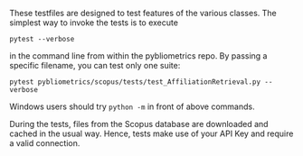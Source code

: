 These testfiles are designed to test features of the various classes. The simplest way to invoke the tests is to execute

    pytest --verbose

in the command line from within the pybliometrics repo.  By passing a specific filename, you can test only one suite:

    pytest pybliometrics/scopus/tests/test_AffiliationRetrieval.py --verbose

Windows users should try `python -m` in front of above commands.

During the tests, files from the Scopus database are downloaded and cached in the usual way.  Hence, tests make use of your API Key and require a valid connection.
